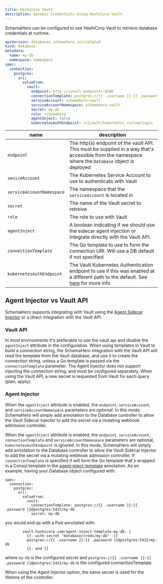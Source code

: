 ```yaml
---
title: HashiCorp Vault
description: Dynamic Credentials Using HashiCorp Vault
---
```


SchemaHero can be configured to use HashiCorp Vault to retrieve database credentials at runtime.

```yaml
apiVersion: databases.schemahero.io/v1alpha4
kind: Database
metadata:
  name: my-db
  namespace: namespace
spec:
  connection:
    postgres:
      uri:
        valueFrom:
          vault:
            endpoint: http://<vault-endpoint>:8200
            connectionTemplate: postgres://{{ .username }}:{{ .password }}@postgres:5432/my-db
            serviceAccount: schemahero-vault
            serviceAccountNamespace: schemahero-vault
            secret: my-db
            role: schemahero
            agentInject: false
            kubernetesAuthEndpoint: /v1/auth/kubernetes_custom/login
```

| name | description |
|------|-------------|
| `endpoint` | The http(s) endpoint of the vault API. This must be supplied in a way that's accessible from the namespace where the `Database` object is deployed |
| `seviceAccount` | The Kubernetes Service Account to use to authenticate with Vault |
| `serviceAccountNamespace` | The namespace that the `serviceAccount` is located in |
| `secret` | The name of the Vault secret to retreive |
| `role` | The role to use with Vault |
| `agentInject` | A boolean indicating if we should use the sidecar agent injection or integrate directly with the Vault API. |
| `connectionTemplate` | The Go template to use to form the connection URI. Will use a DB default if not specified |
| `kubernetesAuthEndpoint` | The Vault Kubernetes Authentication endpoint to use if this was enabled at a different path to the default. See [here](https://www.vaultproject.io/docs/auth/kubernetes#via-the-api) for more info |

## Agent Injector vs Vault API

SchemaHero supports integrating with Vault using the [Agent Sidecar Injector](https://www.vaultproject.io/docs/platform/k8s/injector) or a direct integration with the Vault API.

### Vault API

In most environments it's preferable to use the vault api and disable the `agentInject` attribute in the configuration.
When using templates in Vault to build a connection string, the SchemaHero integration with the Vault API will read the template from the Vault database, and use it to create the connection string, unless a Go template is passed via the `connectionTemplate` parameter.
The Agent Injector does not support injecting the connection string, and must be configured separately.
When using the Vault API, a new secret is requested from Vault for each query (plan, apply).

### Agent Injector
When the `agentInject` attribute is enabled, the `endpoint`, `serviceAccount`, and `serviceAccountNamespace` parameters are optional.
In this mode, SchemaHero will simply add annotation to the Database controller to allow the Vault Sidecar Injector to add the secret via a mutating webhook admission controller.

When the `agentInject` attribute is enabled, the `endpoint`, `serviceAccount`, `connectionTemplate` and `serviceAccountNamespace` parameters are optional, `kubernetesAuthEndpoint` is ignored.
In this mode, SchemaHero will simply add annotation to the Database controller to allow the Vault Sidecar Injector to add the secret via a mutating webhook admission controller. If `connectionTemplate` is specified if will form the Go template that's wrapped in a Consul template in the [agent-inject-template](https://www.vaultproject.io/docs/platform/k8s/injector/annotations#vault-hashicorp-com-agent-inject-template) annotation.
As an example, having your Database object configured with:
```
spec:
  connection:
    postgres:
      uri:
        valueFrom:
          vault:
            connectionTemplate: postgres://{{ .username }}:{{ .password }}@postgres:5432/my-db
            secret: my-db
```
you would end up with a Pod annotated with:
```
        vault.hashicorp.com/agent-inject-template-my-db: |
          {{- with secret "database/creds/my-db" -}}
          postgres://{{ .username }}:{{ .password }}@postgres:5432/my-db
          {{- end }}
```
where `my-db` is the configured secret and `postgres://{{ .username }}:{{ .password }}@postgres:5432/my-db` is the configured connectionTemplate.

When using the Agent Injector option, the same secret is used for the lifetime of the controller.
